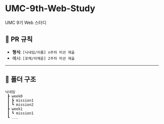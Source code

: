 # UMC-9th-Web-Study
UMC 9기 Web 스터디

## 📌 PR 규칙
- **형식**: `[닉네임/이름] n주차 미션 제출`
- 예시: `[포채/이채윤] 2주차 미션 제출`

---

## 📂 폴더 구조

```
닉네임
 ┣ week0
 ┃ ┣ mission1
 ┃ ┗ mission2
 ┣ week1
 ┃ ┗ mission1
 ┗ ...
```
